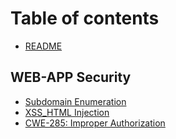 # Table of contents

* [README](README.md)

## WEB-APP Security

* [Subdomain Enumeration](web-app-security/web-app-security.md)
* [XSS\_HTML Injection](web-app-security/xss\_html-injection.md)
* [CWE-285: Improper Authorization](web-app-security/cwe-285-improper-authorization.md)
